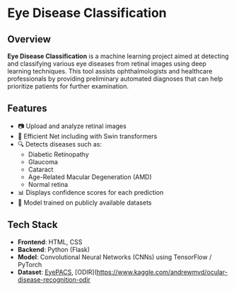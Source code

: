 # Eye Disease Classification

## Overview

**Eye Disease Classification** is a machine learning project aimed at detecting and classifying various eye diseases from retinal images using deep learning techniques. This tool assists ophthalmologists and healthcare professionals by providing preliminary automated diagnoses that can help prioritize patients for further examination.

## Features

- 📷 Upload and analyze retinal images
- 🧠 Efficient Net including with Swin transformers
- 🔍 Detects diseases such as:
  - Diabetic Retinopathy
  - Glaucoma
  - Cataract
  - Age-Related Macular Degeneration (AMD)
  - Normal retina
- 📊 Displays confidence scores for each prediction
- 💾 Model trained on publicly available datasets

## Tech Stack

- **Frontend**: HTML, CSS
- **Backend**: Python (Flask)
- **Model**: Convolutional Neural Networks (CNNs) using TensorFlow / PyTorch
- **Dataset**: [EyePACS](https://www.kaggle.com/c/diabetic-retinopathy-detection/data), [ODIR](https://www.kaggle.com/andrewmvd/ocular-disease-recognition-odir
